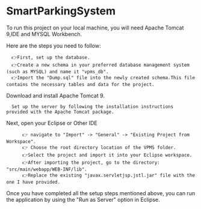 # SmartParkingSystem
To run this project on your local machine, you will need Apache Tomcat 9,IDE and MYSQL Workbench.
 
 Here are the steps you need to follow:

      👉First, set up the database. 
      👉Create a new schema in your preferred database management system (such as MYSQL) and name it "vpms_db".
      👉Import the "Dump.sql" file into the newly created schema.This file contains the necessary tables and data for the project.

   Download and install Apache Tomcat 9.
      
      Set up the server by following the installation instructions provided with the Apache Tomcat package.

   Next, open your Eclipse or Other IDE 
          
          👉 navigate to "Import" -> "General" -> "Existing Project from Workspace".
          👉 Choose the root directory location of the VPMS folder.
          👉Select the project and import it into your Eclipse workspace.
          👉After importing the project, go to the directory: "src/main/webapp/WEB-INF/lib".
          👉Replace the existing "javax.servletjsp.jstl.jar" file with the one I have provided.


Once you have completed all the setup steps mentioned above, you can run the application by using the "Run as Server" option in Eclipse.
     

